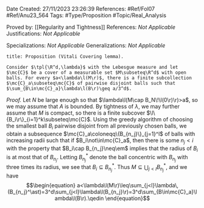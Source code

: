 <div class="topSpace"></div>

Date Created: 27/11/2023 23:26:39
References: #Ref/Fol07 #Ref/Anu23_564
Tags: #Type/Proposition #Topic/Real_Analysis

Proved by: [[Regularity and Tightness]]
References: <i>Not Applicable</i>
Justifications: <i>Not Applicable</i>

Specializations: <i>Not Applicable</i>
Generalizations: <i>Not Applicable</i>

``` ad-Proposition
title: Proposition (Vitali Covering lemma).

Consider $\tpl{\R^d,\lambda}$ with the Lebesgue measure and let $\mc{C}$ be a cover of a measurable set $M\subseteq\R^d$ with open balls. For every $a<\lambda\l(M\r)$, there is a finite subcollection $\mc{C}_a\subseteq\mc{C}$ of pairwise disjoint balls such that $\sum_{B\in\mc{C}_a}\lambda\l(B\r)\geq a/3^d$.

```

<i>Proof.</i> Let $N$ be large enough so that $\lambda\l(M\cap B_N\!\l(0\r)\r)>a$, so we may assume that $A$ is bounded. By tightness of $\lambda$, we may further assume that $M$ is compact, so there is a finite subcover $\l\{B_i\r\}_{i=1}^k\subseteq\mc{C}$. Using the greedy algorithm of choosing the smallest ball $B_i$ pairwise disjoint from all previously chosen balls, we obtain a subsequence $\mc{C}_a\coloneqq\{B_{n_j}\}_{j=1}^l$ of balls with increasing radii such that if $B_i\not\in\mc{C}_a$, then there is some $n_j<i$ with the property that $B_i\cap B_{n_j}\neq\em$ implies that the radius of $B_i$ is at most that of $B_{n_j}$. Letting $B_{n_j}^\ast$ denote the ball concentric with $B_{n_j}$ with three times its radius, we see that $B_i\subseteq B_{n_j}^\ast$. Thus $M\subseteq\bigcup_{j<l}B_{n_j}^\ast$, and we have
$$\begin{equation}
    a<\lambda\l(M\r)\leq\sum_{j<l}\lambda\,(B_{n_j}^\ast)=3^d\sum_{j<l}\lambda\l(B_{n_j}\r)=3^d\sum_{B\in\mc{C}_a}\lambda\l(B\r).\qedin
\end{equation}$$

